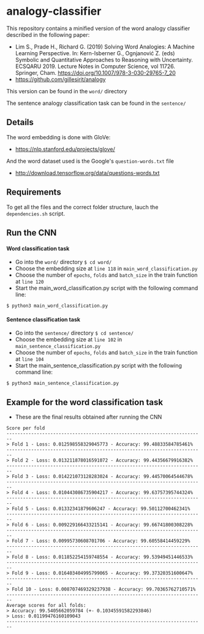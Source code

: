 # analogy-classifier

This repository contains a minified version of the word analogy classifier described in the following paper:

* Lim S., Prade H., Richard G. (2019) Solving Word Analogies: A Machine Learning Perspective. In: Kern-Isberner G., Ognjanović Z. (eds) Symbolic and Quantitative Approaches to Reasoning with Uncertainty. ECSQARU 2019. Lecture Notes in Computer Science, vol 11726. Springer, Cham. https://doi.org/10.1007/978-3-030-29765-7_20
* https://github.com/gillesirit/analogy

This version can be found in the ```word/``` directory

The sentence analogy classification task can be found in the ```sentence/```

## Details
The word embedding is done with GloVe:
* https://nlp.stanford.edu/projects/glove/

And the word dataset used is the Google's ```question-words.txt``` file
* http://download.tensorflow.org/data/questions-words.txt
## Requirements
To get all the files and the correct folder structure, lauch the ```dependencies.sh``` script.

## Run the CNN
#### Word classification task
* Go into the ```word/``` directory
```$ cd word/```
* Choose the embedding size at ```line 118``` in ```main_word_classification.py```
* Choose the number of ```epochs```, ```folds``` and ```batch_size``` in the train function at ```line 120```
* Start the main_word_classification.py script with the following command line:
```
$ python3 main_word_classification.py
```
#### Sentence classification task
* Go into the ```sentence/``` directory
```$ cd sentence/```
* Choose the embedding size at ```line 102``` in ```main_sentence_classification.py```
* Choose the number of ```epochs```, ```folds``` and ```batch_size``` in the train function at ```line 104```
* Start the main_sentence_classification.py script with the following command line:
```
$ python3 main_sentence_classification.py
```

## Example for the word classification task
* These are the final results obtained after running the CNN
```
Score per fold
------------------------------------------------------------------------
> Fold 1 - Loss: 0.012598558329045773 - Accuracy: 99.48833584785461%
------------------------------------------------------------------------
> Fold 2 - Loss: 0.013211878016591072 - Accuracy: 99.44356679916382%
------------------------------------------------------------------------
> Fold 3 - Loss: 0.014221073128283024 - Accuracy: 99.44570064544678%
------------------------------------------------------------------------
> Fold 4 - Loss: 0.010443086735904217 - Accuracy: 99.63757395744324%
------------------------------------------------------------------------
> Fold 5 - Loss: 0.01332341879606247 - Accuracy: 99.50112700462341%
------------------------------------------------------------------------
> Fold 6 - Loss: 0.009229166433215141 - Accuracy: 99.66741800308228%
------------------------------------------------------------------------
> Fold 7 - Loss: 0.00995730608701706 - Accuracy: 99.60558414459229%
------------------------------------------------------------------------
> Fold 8 - Loss: 0.011852254159748554 - Accuracy: 99.53949451446533%
------------------------------------------------------------------------
> Fold 9 - Loss: 0.016403404995799065 - Accuracy: 99.37320351600647%
------------------------------------------------------------------------
> Fold 10 - Loss: 0.008707469329237938 - Accuracy: 99.70365762710571%
------------------------------------------------------------------------
Average scores for all folds:
> Accuracy: 99.5405662059784 (+- 0.10345591582293846)
> Loss: 0.01199476160109043
------------------------------------------------------------------------
```
